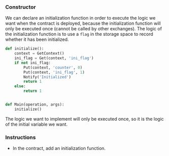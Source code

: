 ### Constructor

We can declare an initialization function in order to execute the logic we want when the contract is deployed, because the initialization function will only be executed once (cannot be called by other exchanges).
The logic of the initialization function is to use a `flag` in the storage space to record whether it has been initialized.

```Python
def initialize():
    context = GetContext()
    ini_flag = Get(context, 'ini_flag')
    if not ini_flag:
        Put(context, 'counter', 0)
        Put(context, 'ini_flag', 1)
        Notify('Initialized')
        return 1
    else:
        return 1


def Main(operation, args):
    initialize()
```

The logic we want to implement will only be executed once, so it is the logic of the initial variable we want.

### Instructions
- In the contract, add an initialization function.
